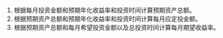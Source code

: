 1. 根据每月投资金额和预期年化收益率和投资时间计算预期资产总额。
2. 根据预期资产总额和预期年化收益率和投资时间计算每月应定投金额。
3. 根据预期资产总额和每月希望投资金额以及总投资时间计算每月期望收益率。
